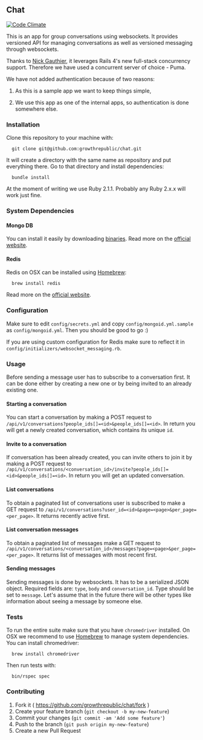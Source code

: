 ## Chat

[![Code Climate](https://codeclimate.com/github/growthrepublic/chat.png)](https://codeclimate.com/github/growthrepublic/chat)

This is an app for group conversations using websockets. It provides versioned API for managing conversations as well as versioned messaging through websockets.

Thanks to [Nick Gauthier](https://github.com/ngauthier/tubesock), it leverages Rails 4's new full-stack concurrency support. Therefore we have used a concurrent server of choice - Puma.

We have not added authentication because of two reasons:

1. As this is a sample app we want to keep things simple,

2. We use this app as one of the internal apps, so authentication is done somewhere else.


### Installation

Clone this repository to your machine with:

```
  git clone git@github.com:growthrepublic/chat.git
```

It will create a directory with the same name as repository and put everything there. Go to that directory and install dependencies:

```
  bundle install
```

At the moment of writing we use Ruby 2.1.1. Probably any Ruby 2.x.x will work just fine.


### System Dependencies

#### Mongo DB

You can install it easily by downloading [binaries](https://fastdl.mongodb.org/osx/mongodb-osx-x86_64-2.6.1.tgz). Read more on the [official website](http://www.mongodb.org/).

#### Redis

Redis on OSX can be installed using [Homebrew](http://brew.sh/):

```
  brew install redis
```

Read more on the [official website](http://redis.io/).


### Configuration

Make sure to edit `config/secrets.yml` and copy `config/mongoid.yml.sample` as `config/mongoid.yml`. Then you should be good to go :)

If you are using custom configuration for Redis make sure to reflect it in `config/initializers/websocket_messaging.rb`.


### Usage

Before sending a message user has to subscribe to a conversation first. It can be done either by creating a new one or by being invited to an already existing one.

#### Starting a conversation

You can start a conversation by making a POST request to `/api/v1/conversations?people_ids[]=<id>&people_ids[]=<id>`. In return  you will get a newly created conversation, which contains its unique `id`.

#### Invite to a conversation

If conversation has been already created, you can invite others to join it by making a POST request to `/api/v1/conversations/<conversation_id>/invite?people_ids[]=<id>&people_ids[]=<id>`. In return you will get an updated conversation.

#### List conversations

To obtain a paginated list of conversations user is subscribed to make a GET request to `/api/v1/conversations?user_id=<id>&page=<page>&per_page=<per_page>`. It returns recently active first.

#### List conversation messages

To obtain a paginated list of messages make a GET request to `/api/v1/conversations/<conversation_id>/messages?page=<page>&per_page=<per_page>`. It returns list of messages with most recent first.

#### Sending messages

Sending messages is done by websockets. It has to be a serialized JSON object. Required fields are: `type`, `body` and `conversation_id`. Type should be set to `message`. Let's assume that in the future there will be other types like information about seeing a message by someone else.


### Tests

To run the entire suite make sure that you have `chromedriver` installed. On OSX we recommend to use [Homebrew](http://brew.sh/) to manage system dependencies. You can install chromedriver:

```
  brew install chromedriver
```

Then run tests with:

```
  bin/rspec spec
```

### Contributing

1. Fork it ( https://github.com/growthrepublic/chat/fork )
2. Create your feature branch (`git checkout -b my-new-feature`)
3. Commit your changes (`git commit -am 'Add some feature'`)
4. Push to the branch (`git push origin my-new-feature`)
5. Create a new Pull Request
